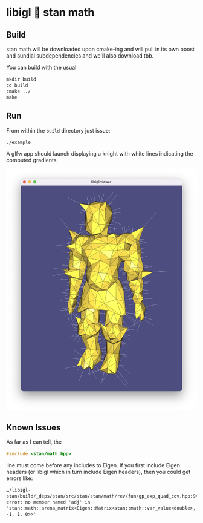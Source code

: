 # libigl 🤝 stan math

## Build

stan math will be downloaded upon cmake-ing and will pull in its own boost and
sundial subdependencies and we'll also download tbb.

You can build with the usual

    mkdir build
    cd build
    cmake ../
    make

## Run


From within the `build` directory just issue:

    ./example

A glfw app should launch displaying a knight with white lines indicating the
computed gradients.

![](decimated-knight.png)

## Known Issues

As far as I can tell, the

```cpp
#include <stan/math.hpp>
```

line must come before any includes to Eigen. If you first include Eigen headers
(or libigl which in turn include Eigen headers), then you could get errors like:

```
…/libigl-stan/build/_deps/stan/src/stan/stan/math/rev/fun/gp_exp_quad_cov.hpp:94:58: error: no member named 'adj' in 'stan::math::arena_matrix<Eigen::Matrix<stan::math::var_value<double>, -1, 1, 0>>'
```
